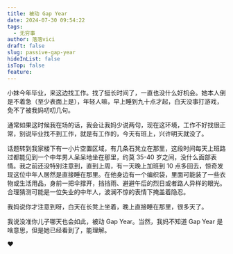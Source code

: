 ```yaml
---
title: 被动 Gap Year
date: 2024-07-30 09:54:22
tags:
  - 无穷事
author: 落落vici
draft: false
slug: passive-gap-year
hideInList: false
isTop: false
feature:
---
```

小妹今年毕业，来这边找工作。找了挺长时间了，一直也没什么好机会。她本人倒是不着急（至少表面上是），年轻人嘛，早上睡到九十点才起，白天没事打游戏，免不了被我妈叨叨几句。

通常如果这时候我在场的话，我会让我妈少说两句，现在这环境，工作不好找很正常，别说毕业找不到工作，就是有工作的，今天有班上，兴许明天就没了。

话题转到我家楼下有一小片空置区域，有几条石凳立在那里，这段时间每天上班路过都能见到一个中年男人呆呆地坐在那里，约莫 35-40 岁之间，没什么面部表情。我之前还没特别注意到，直到上周，有一天晚上加班到 10 点多回去，惊奇发现这位中年人居然是直接睡在那里。在他身边有一个编织袋，里面可能装了一些衣物或生活用品，身前一把伞撑开，挡挡雨、避避午后的烈日或者路人异样的眼光。合理猜测可能是一位失业的中年人，波澜不惊的表情下掩盖着隐忍。

我妈说你才注意到呀，白天在长凳上坐着，晚上直接睡在那里，很多天了。

我说没准你儿子哪天也会如此，被动 Gap Year。当然，我妈不知道 Gap Year 是啥意思，但是她已经看到了，能理解。


❤